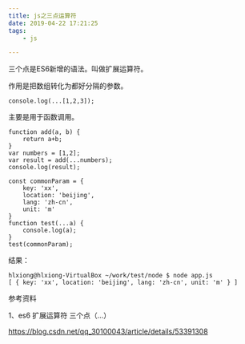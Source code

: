 ```yaml
---
title: js之三点运算符
date: 2019-04-22 17:21:25
tags:
	- js

---
```




三个点是ES6新增的语法。叫做扩展运算符。

作用是把数组转化为都好分隔的参数。

```
console.log(...[1,2,3]);
```

主要是用于函数调用。

```
function add(a, b) {
	return a+b;
}
var numbers = [1,2];
var result = add(...numbers);
console.log(result);
```



```
const commonParam = {
    key: 'xx',
    location: 'beijing',
    lang: 'zh-cn',
    unit: 'm'
}
function test(...a) {
	console.log(a);
}
test(commonParam);
```

结果：

```
hlxiong@hlxiong-VirtualBox ~/work/test/node $ node app.js 
[ { key: 'xx', location: 'beijing', lang: 'zh-cn', unit: 'm' } ]
```



参考资料

1、es6 扩展运算符 三个点（...）

https://blog.csdn.net/qq_30100043/article/details/53391308